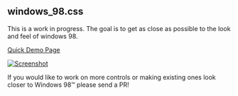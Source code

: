 ## windows_98.css

This is a work in progress. The goal is to get as close as possible to the look and feel of windows 98.

[Quick Demo Page](http://contra.io/windows_98.css)

[![Screenshot](demo/screenshot.jpg)](http://contra.io/windows_98.css)

If you would like to work on more controls or making existing ones look closer to Windows 98™ please send a PR!

